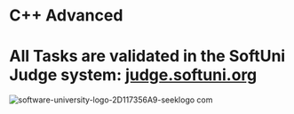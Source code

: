 # C++ Advanced
# All Tasks are validated in the SoftUni Judge system: [judge.softuni.org](https://judge.softuni.org/)

![software-university-logo-2D117356A9-seeklogo com](https://github.com/svetlanasieber/Cpp_Advanced/assets/135451084/426f71a4-124c-4364-96cf-9ac7cd3b8b0f)

